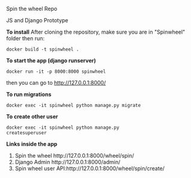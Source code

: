 Spin the wheel Repo

JS and Django Prototype

<b>To install</b>
After cloning the repository, make sure you are in "Spinwheel" folder
then run:

<code>docker build -t spinwheel .</code>


<b>To start the app (django runserver)</b>

<code>docker run -it -p 8000:8000 spinwheel</code>

then you can go to  http://127.0.0.1:8000/


<b>To run migrations</b>

<code>docker exec -it spinwheel python manage.py migrate</code>

<b>To create other user</b>

<code>docker exec -it spinwheel python manage.py createsuperuser</code>


<b> Links inside the app </b>
<ol>
	<li>Spin the wheel http://127.0.0.1:8000/wheel/spin/</li>
	<li>Django Admin http://127.0.0.1:8000/admin/</li>
	<li>Spin wheel user API:http://127.0.0.1:8000/wheel/spin/create/</li>
</ol>
